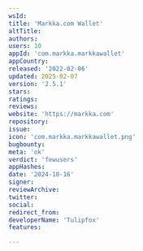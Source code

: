 ```yaml
---
wsId: 
title: 'Markka.com Wallet'
altTitle: 
authors: 
users: 10
appId: 'com.markka.markkawallet'
appCountry: 
released: '2022-02-06'
updated: 2025-02-07
version: '2.5.1'
stars: 
ratings: 
reviews: 
website: 'https://markka.com'
repository: 
issue: 
icon: 'com.markka.markkawallet.png'
bugbounty: 
meta: 'ok'
verdict: 'fewusers'
appHashes: 
date: '2024-10-16'
signer: 
reviewArchive: 
twitter: 
social: 
redirect_from: 
developerName: 'Tulipfox'
features: 

---
```


